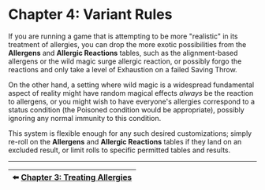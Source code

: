 # Chapter 4: Variant Rules

If you are running a game that is attempting to be more "realistic" in its treatment of allergies, you can drop the more exotic possibilities from the **Allergens** and **Allergic Reactions** tables, such as the alignment-based allergens or the wild magic surge allergic reaction, or possibly forgo the reactions and only take a level of Exhaustion on a failed Saving Throw.

On the other hand, a setting where wild magic is a widespread fundamental aspect of reality might have random magical effects _always_ be the reaction to allergens, or you might wish to have everyone's allergies correspond to a status condition (the Poisoned condition would be appropriate), possibly ignoring any normal immunity to this condition.

This system is flexible enough for any such desired customizations; simply re-roll on the **Allergens** and **Allergic Reactions** tables if they land on an excluded result, or limit rolls to specific permitted tables and results.

---

| ⬅️ [Chapter 3: Treating Allergies](ch-3-treating-allergies.md) |
|:-|
